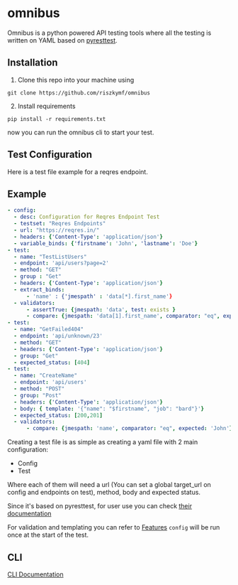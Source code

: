 # omnibus

Omnibus is a python powered API testing tools where all the testing is written on YAML based on [pyresttest](https://github.com/svanoort/pyresttest).

## Installation
1. Clone this repo into your machine using 
```
git clone https://github.com/riszkymf/omnibus
```
2. Install requirements
```
pip install -r requirements.txt
```

now you can run the omnibus cli to start your test.


## Test Configuration
Here is a test file example for a reqres endpoint.
## Example
```yaml
- config:
  - desc: Configuration for Reqres Endpoint Test
  - testset: "Reqres Endpoints"
  - url: "https://reqres.in/"
  - headers: {'Content-Type': 'application/json'}
  - variable_binds: {'firstname': 'John', 'lastname': 'Doe'}
- test: 
  - name: "TestListUsers"
  - endpoint: 'api/users?page=2'
  - method: "GET"
  - group : "Get"
  - headers: {'Content-Type': 'application/json'}
  - extract_binds: 
      - 'name' : {'jmespath' : 'data[*].first_name'}
  - validators:
      - assertTrue: {jmespath: 'data', test: exists }
      - compare: {jmespath: 'data[1].first_name', comparator: "eq", expected: 'Charles'}
- test:
  - name: "GetFailed404"
  - endpoint: 'api/unknown/23'
  - method: "GET"
  - headers: {'Content-Type': 'application/json'}
  - group: "Get"
  - expected_status: [404]
- test:
  - name: "CreateName"
  - endpoint: 'api/users'
  - method: "POST"
  - group: "Post"
  - headers: {'Content-Type': 'application/json'}
  - body: { template: '{"name": "$firstname", "job": "bard"}'}
  - expected_status: [200,201]
  - validators:
      - compare: {jmespath: 'name', comparator: "eq", expected: 'John'}
```
Creating a test file is as simple as creating a yaml file with 2 main configuration:
 - Config
 - Test
 
Where each of them will need a url (You can set a global target_url on config and endpoints on test), method, body and expected status.

Since it's based on pyresttest, for user use you can check [their documentation](https://github.com/svanoort/pyresttest/blob/master/quickstart.md)

For validation and templating you can refer to [Features](/docs/features.md)
`config` will be run once at the start of the test.

## CLI
[CLI Documentation](/docs/commands.md)
